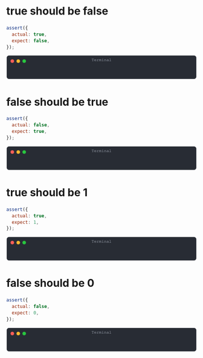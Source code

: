 # true should be false

```js
assert({
  actual: true,
  expect: false,
});
```

![img](<./boolean/true_should_be_false.svg>)

# false should be true

```js
assert({
  actual: false,
  expect: true,
});
```

![img](<./boolean/false_should_be_true.svg>)

# true should be 1

```js
assert({
  actual: true,
  expect: 1,
});
```

![img](<./boolean/true_should_be_1.svg>)

# false should be 0

```js
assert({
  actual: false,
  expect: 0,
});
```

![img](<./boolean/false_should_be_0.svg>)


